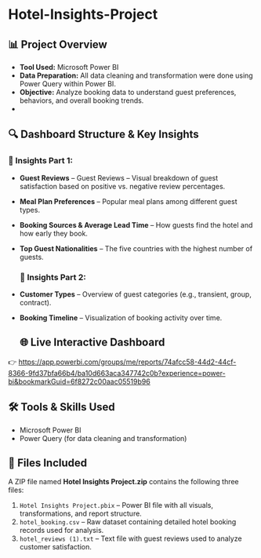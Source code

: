 # Hotel-Insights-Project

## 📊 Project Overview
- **Tool Used:** Microsoft Power BI
- **Data Preparation:** All data cleaning and transformation were done using Power Query within Power BI.
- **Objective:** Analyze booking data to understand guest preferences, behaviors, and overall booking trends.
- 
## 🔍 Dashboard Structure & Key Insights

### 🔹 Insights Part 1:
- **Guest Reviews** – Guest Reviews – Visual breakdown of guest satisfaction based on positive vs. negative review percentages.
- **Meal Plan Preferences** – Popular meal plans among different guest types.
- **Booking Sources & Average Lead Time** – How guests find the hotel and how early they book.
- **Top Guest Nationalities** – The five countries with the highest number of guests.

  ### 🔹 Insights Part 2:
- **Customer Types** – Overview of guest categories (e.g., transient, group, contract).
- **Booking Timeline** – Visualization of booking activity over time.

  ## 🌐 Live Interactive Dashboard
👉 https://app.powerbi.com/groups/me/reports/74afcc58-44d2-44cf-8366-9fd37bfa66b4/ba10d663aca347742c0b?experience=power-bi&bookmarkGuid=6f8272c00aac05519b96

## 🛠️ Tools & Skills Used

- Microsoft Power BI
- Power Query (for data cleaning and transformation)

## 📁 Files Included

A ZIP file named **Hotel Insights Project.zip** contains the following three files:

1. `Hotel Insights Project.pbix` – Power BI file with all visuals, transformations, and report structure.  
2. `hotel_booking.csv` – Raw dataset containing detailed hotel booking records used for analysis.  
3. `hotel_reviews (1).txt` – Text file with guest reviews used to analyze customer satisfaction.
